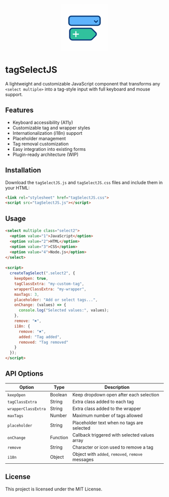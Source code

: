 <p align="center">
  <img src="https://github.com/lorenzoferriolo/tagSelectJS/blob/main/logo.png?raw=true" alt="tagSelectJS Logo" width="150"/>
</p>

# tagSelectJS

A lightweight and customizable JavaScript component that transforms any `<select multiple>` into a tag-style input with full keyboard and mouse support.

## Features

- Keyboard accessibility (A11y)
- Customizable tag and wrapper styles
- Internationalization (i18n) support
- Placeholder management
- Tag removal customization
- Easy integration into existing forms
- Plugin-ready architecture (WIP)

## Installation

Download the `tagSelectJS.js` and `tagSelectJS.css` files and include them in your HTML:

```html
<link rel="stylesheet" href="tagSelectJS.css">
<script src="tagSelectJS.js"></script>
```

## Usage

```html
<select multiple class="select2">
  <option value="1">JavaScript</option>
  <option value="2">HTML</option>
  <option value="3">CSS</option>
  <option value="4">Node.js</option>
</select>

<script>
  createTagSelect(".select2", {
    keepOpen: true,
    tagClassExtra: "my-custom-tag",
    wrapperClassExtra: "my-wrapper",
    maxTags: 3,
    placeholder: "Add or select tags...",
    onChange: (values) => {
      console.log("Selected values:", values);
    },
    remove: "✖",
    i18n: {
      remove: "✖",
      added: "Tag added",
      removed: "Tag removed"
    }
  });
</script>
```

## API Options

| Option             | Type     | Description                                             |
|--------------------|----------|---------------------------------------------------------|
| `keepOpen`         | Boolean  | Keep dropdown open after each selection                |
| `tagClassExtra`    | String   | Extra class added to each tag                          |
| `wrapperClassExtra`| String   | Extra class added to the wrapper                       |
| `maxTags`          | Number   | Maximum number of tags allowed                         |
| `placeholder`      | String   | Placeholder text when no tags are selected             |
| `onChange`         | Function | Callback triggered with selected values array          |
| `remove`           | String   | Character or icon used to remove a tag                 |
| `i18n`             | Object   | Object with `added`, `removed`, `remove` messages      |

## License

This project is licensed under the MIT License.